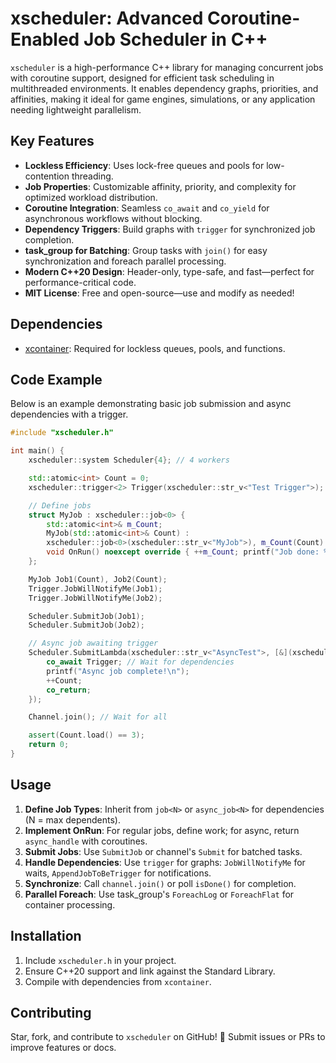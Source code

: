 ﻿# xscheduler: Advanced Coroutine-Enabled Job Scheduler in C++

`xscheduler` is a high-performance C++ library for managing concurrent jobs with coroutine support, designed for efficient task scheduling in multithreaded environments. It enables dependency graphs, priorities, and affinities, making it ideal for game engines, simulations, or any application needing lightweight parallelism.

## Key Features

* **Lockless Efficiency**: Uses lock-free queues and pools for low-contention threading. 
* **Job Properties**: Customizable affinity, priority, and complexity for optimized workload distribution. 
* **Coroutine Integration**: Seamless `co_await` and `co_yield` for asynchronous workflows without blocking. 
* **Dependency Triggers**: Build graphs with `trigger` for synchronized job completion. 
* **task_group for Batching**: Group tasks with `join()` for easy synchronization and foreach parallel processing. 
* **Modern C++20 Design**: Header-only, type-safe, and fast—perfect for performance-critical code. 
* **MIT License**: Free and open-source—use and modify as needed! 

## Dependencies

- [xcontainer](https://github.com/LIONant-depot/xcontainer): Required for lockless queues, pools, and functions.

## Code Example

Below is an example demonstrating basic job submission and async dependencies with a trigger.

```cpp
#include "xscheduler.h"

int main() {
    xscheduler::system Scheduler{4}; // 4 workers

    std::atomic<int> Count = 0;
    xscheduler::trigger<2> Trigger(xscheduler::str_v<"Test Trigger">);

    // Define jobs
    struct MyJob : xscheduler::job<0> {
        std::atomic<int>& m_Count;
        MyJob(std::atomic<int>& Count) : 
        xscheduler::job<0>(xscheduler::str_v<"MyJob">), m_Count(Count) {}
        void OnRun() noexcept override { ++m_Count; printf("Job done: %d\n", m_Count.load()); }
    };

    MyJob Job1(Count), Job2(Count);
    Trigger.JobWillNotifyMe(Job1);
    Trigger.JobWillNotifyMe(Job2);

    Scheduler.SubmitJob(Job1);
    Scheduler.SubmitJob(Job2);

    // Async job awaiting trigger
    Scheduler.SubmitLambda(xscheduler::str_v<"AsyncTest">, [&](xscheduler::job_base& This) -> xscheduler::async_handle {
        co_await Trigger; // Wait for dependencies
        printf("Async job complete!\n");
        ++Count;
        co_return;
    });

    Channel.join(); // Wait for all

    assert(Count.load() == 3);
    return 0;
}
```

## Usage

1. **Define Job Types**: Inherit from `job<N>` or `async_job<N>` for dependencies (N = max dependents).
2. **Implement OnRun**: For regular jobs, define work; for async, return `async_handle` with coroutines.
3. **Submit Jobs**: Use `SubmitJob` or channel's `Submit` for batched tasks.
4. **Handle Dependencies**: Use `trigger` for graphs: `JobWillNotifyMe` for waits, `AppendJobToBeTrigger` for notifications.
5. **Synchronize**: Call `channel.join()` or poll `isDone()` for completion.
6. **Parallel Foreach**: Use task_group's `ForeachLog` or `ForeachFlat` for container processing.

## Installation

1. Include `xscheduler.h` in your project.
2. Ensure C++20 support and link against the Standard Library.
3. Compile with dependencies from `xcontainer`.

## Contributing

Star, fork, and contribute to `xscheduler` on GitHub! 🚀 Submit issues or PRs to improve features or docs.
